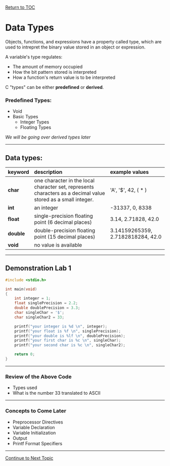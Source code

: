 <a href="https://github.com/CyberTrainingUSAF/05-C-Programming/blob/master/00-Table-of-Contents.md" rel="Return to TOC"> Return to TOC </a>

# Data Types

Objects, functions, and expressions have a property called type, which are used to intrepret the binary value stored in an object or expression.

A variable's type regulates:
* The amount of memory occupied
* How the bit pattern stored is interpreted
* How a function's return value is to be interpreted

C "types" can be either **predefined** or **derived**.

### Predefined Types:
* Void
* Basic Types
    * Integer Types
    * Floating Types

*We will be going over derived types later*

---
## Data types:

| **keyword** | **description** | **example values** |
| :--- | :--- | :--- |
| **char** | one character in the local character set, represents characters as a decimal value stored as a small integer. | 'A', '$', 42, ( * ) |
| **int** | an integer | -31337, 0, 8338 |
| **float** | single-precision floating point (6 decimal places) | 3.14, 2.71828, 42.0 |
| **double** | double-precision floating point (15 decimal places) | 3.14159265359, 2.7182818284, 42.0 |
| **void** | no value is available |  |

---
## Demonstration Lab 1

```c
#include <stdio.h>

int main(void)
{
    int integer = 1;
    float singlePrecision = 2.2;
    double doublePrecision = 3.3;
    char singleChar = '$';
    char singleChar2 = 33;

    printf("your integer is %d \n", integer);
    printf("your float is %f \n", singlePrecision);
    printf("your double is %lf \n", doublePrecision);
    printf("your first char is %c \n", singleChar);
    printf("your second char is %c \n", singleChar2);  

    return 0;
}
```

---
### Review of the Above Code
  * Types used
  * What is the number 33 translated to ASCII

---
### Concepts to Come Later
    
  * Preprocessor Directives
  * Variable Declaration
  * Variable Initialization
  * Output
  * Printf Format Specifiers
  
  ---
  
<a href="https://github.com/CyberTrainingUSAF/05-C-Programming/blob/master/02_Variables/04_Sizes.md" rel="Continue to Next Topic"> Continue to Next Topic </a>

